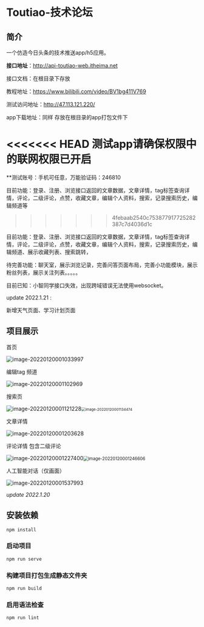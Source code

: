 # Toutiao-技术论坛

## 简介

一个仿造今日头条的技术推送app/h5应用。

**接口地址**：http://api-toutiao-web.itheima.net

接口文档：在根目录下存放

教程地址：https://www.bilibili.com/video/BV1bg411V769

测试访问地址：http://47.113.121.220/

app下载地址：同样 存放在根目录的app打包文件下

<<<<<<< HEAD
**测试app请确保权限中的联网权限已开启**
=======
**测试账号：手机可任意，万能验证码：246810

目前功能：登录、注册、浏览接口返回的文章数据，文章详情，tag标签查询详情，评论，二级评论，点赞，收藏文章，编辑个人资料，搜索，记录搜索历史，编辑频道等
>>>>>>> 4febaab2540c753877917725282387c7d4036d1c

目前功能：登录、注册、浏览接口返回的文章数据，文章详情，tag标签查询详情，评论，二级评论，点赞，收藏文章，编辑个人资料，搜索，记录搜索历史，编辑频道、展示收藏列表、搜索跳转，

待完善功能：聊天室，展示浏览记录，完善问答页面布局，完善小功能模块，展示粉丝列表，展示关注列表。。。。。

目前已知：小智同学接口失效，出现跨域错误无法使用websocket。

update 2022.1.21 :

新增天气页面、学习计划页面

## 项目展示

首页

![image-20220120001033997](README.assets/image-20220120001033997.png)

编辑tag 频道

![image-20220120001102969](README.assets/image-20220120001102969.png)

搜索页

![image-20220120001121228](README.assets/image-20220120001121228.png)<img src="README.assets/image-20220120001134474.png" alt="image-20220120001134474" style="zoom:67%;" />

文章详情

![image-20220120001203628](README.assets/image-20220120001203628.png)

评论详情  包含二级评论

![image-20220120001227400](README.assets/image-20220120001227400.png)<img src="README.assets/image-20220120001246606.png" alt="image-20220120001246606" style="zoom:80%;" />

人工智能对话（仅画面）

![image-20220120001537993](README.assets/image-20220120001537993.png)

*update 2022.1.20*




## 安装依赖

```
npm install
```

### 启动项目
```
npm run serve
```

### 构建项目打包生成静态文件夹
```
npm run build
```

### 启用语法检查
```
npm run lint
```

# 
